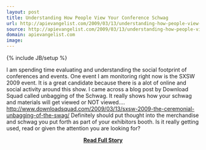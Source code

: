```yaml
---
layout: post
title: Understanding How People View Your Conference Schwag
url: http://apievangelist.com/2009/03/13/understanding-how-people-view-your-conference-schwag/
source: http://apievangelist.com/2009/03/13/understanding-how-people-view-your-conference-schwag/
domain: apievangelist.com
image: 
---
```

{% include JB/setup %}<p>I am spending time evaluating and understanding the social footprint of conferences and events.  One event I am monitoring right now is the SXSW 2009 event. It is a great candidate because there is a alot of online and social activity around this show.
I came across a blog post by Download Squad called unbagging of the Schwag. It really shows how your schwag and materials will get viewed or NOT viewed....
http://www.downloadsquad.com/2009/03/13/sxsw-2009-the-ceremonial-unbagging-of-the-swag/
Definitely should put thought into the merchandise and schwag you put forth as part of your exhibitors booth. Is it really getting used, read or given the attention you are looking for?</p>
<center><p><a href="http://apievangelist.com/2009/03/13/understanding-how-people-view-your-conference-schwag/" style='padding:25px; font-sze:18px; font-weight: bold;'>Read Full Story</a></p></center>
